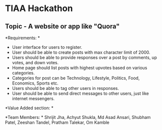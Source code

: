 # TIAA Hackathon

## Topic - A website or app like "Quora"

*Requirements: *

+  User interface for users to register.
+  User should be able to create posts with max character limit of 2000.
+  Users should be able to provide responses over a post by comments, up votes, and down votes.
+  Home page should list posts with highest upvotes based on various categories.
+  Categories for post can be Technology, Lifestyle, Politics, Food, Economics, Sports etc.
+  Users should be able to tag other users in responses.
+  User should be able to send direct messages to other users, just like internet messengers.

*Value Added section: *



*Team Members: * Shrijit Jha, Achyut Shukla, Md Asad Ansari, Shubham Patel, Zeeshan Tandel, Pratham Talekar, Om Kamble

